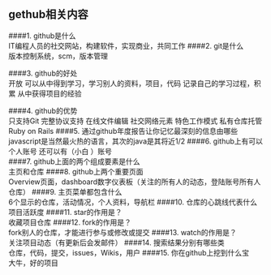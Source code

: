 ## gethub相关内容
####1. github是什么  
IT编程人员的社交网站，构建软件，实现商业，共同工作
####2. git是什么  
版本控制系统，scm，版本管理

####3. github的好处  
开放
可以从中得到学习，学习别人的资料，项目，代码
记录自己的学习过程，积累
从中获得项目的经验

####4. github的优势  
只支持Git
完整协议支持
在线文件编辑
社交网络元素
特色工作模式
私有仓库托管
Ruby on Rails
####5. 通过github年度报告让你记忆最深刻的信息由哪些  
javascript是当然最火热的语言，其次的java是其将近1/2
####6. github上有可以个人账号 还可以有（小白 ）账号  
####7. github上面的两个组成要素是什么  
主页和仓库
####8. github上两个重要页面    
Overview页面，dashboard数字仪表板（关注的所有人的动态，登陆账号所有人仓库）
####9. 主页菜单都包含什么  
6个显示的仓库，活动情况，个人资料，导航栏
####10. 仓库的心跳线代表什么  
项目活跃度
####11. star的作用是？  
收藏项目仓库
####12. fork的作用是？  
fork别人的仓库，才能进行参与或修改或提交
####13. watch的作用是？  
关注项目动态（有更新后会发邮件）
####14. 搜索结果分别有哪些类  
仓库，代码，提交，issues，Wikis，用户
####15. 你在github上挖到什么宝  
大牛，好的项目